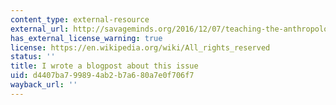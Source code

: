 ```yaml
---
content_type: external-resource
external_url: http://savageminds.org/2016/12/07/teaching-the-anthropology-of-elections-in-times-of-trump/
has_external_license_warning: true
license: https://en.wikipedia.org/wiki/All_rights_reserved
status: ''
title: I wrote a blogpost about this issue
uid: d4407ba7-9989-4ab2-b7a6-80a7e0f706f7
wayback_url: ''
---
```

